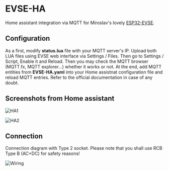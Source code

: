 # EVSE-HA

Home assistant integration via MQTT for Miroslav's lovely [ESP32-EVSE](https://github.com/dzurikmiroslav/esp32-evse).

## Configuration ##

As a first, modify **status.lua** file with your MQTT server's IP. Upload both LUA files using EVSE web interface via Settings / Files. Then go to Settings / Script, Enable it and Reload. Then you may check the MQTT browser (MQTT.fx, MQTT explorer...) whether it works or not. At the end, add MQTT entities from **EVSE-HA.yaml** into your Home assistnat configuration file and reload MQTT entries. Refer to the official documentation in case of any doubt.

## Screenshots from Home assistant ##

![HA1](https://github.com/taHC81/EVSE-HA/blob/main/EVSE-HA-conn.png?raw=true)

![HA2](https://github.com/taHC81/EVSE-HA/blob/main/EVSE-HA-chg.png?raw=true)

## Connection ##

Connection diagram with Type 2 socket. Please note that you shall use RCB Type B (AC+DC) for safety reasons!

![Wiring](https://github.com/taHC81/EVSE-HA/blob/main/EVSE-wiring-socket.png?raw=true)
